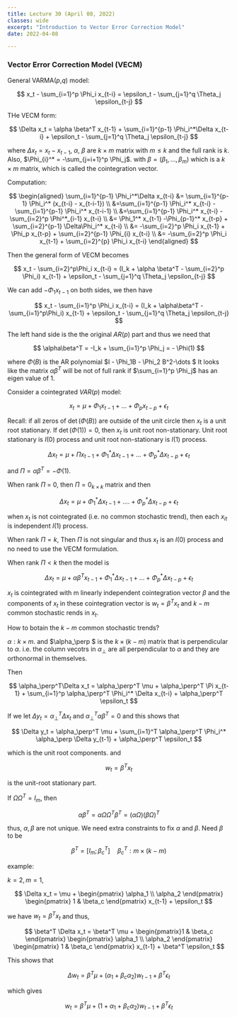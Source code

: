 ```yaml
---
title: Lecture 30 (April 08, 2022)
classes: wide
excerpt: "Introduction to Vector Error Correction Model"
date: 2022-04-08

---
```


### Vector Error Correction Model (VECM)

General VARMA($p$,$q$) model:

$$
x_t - \sum_{i=1}^p \Phi_i x_{t-i} = \epsilon_t - \sum_{j=1}^q \Theta_j \epsilon_{t-j}
$$

THe VECM form:

$$
\Delta x_t = \alpha \beta^T x_{t-1} + \sum_{i=1}^{p-1} \Phi_i^*\Delta x_{t-i} + \epsilon_t - \sum_{j=1}^q \Theta_j \epsilon_{t-j}
$$

where $\Delta x_t = x_t-x_{t-1}$, $\alpha$, $\beta$  are $k\times m$ matrix with $m\leq k$ and the full rank is $k$. Also, $\Phi_{i}^* = -\sum_{j=i+1}^p \Phi_j$.  with $\beta = (\beta_1, \dots, \beta_m)$ which is a $k\times m$ matrix, which is called the cointegration vector. 

Computation:

$$
\begin{aligned}
\sum_{i=1}^{p-1} \Phi_i^*\Delta x_{t-i} &= \sum_{i=1}^{p-1} \Phi_i^* (x_{t-i} - x_{t-i-1}) \\
&=\sum_{i=1}^{p-1} \Phi_i^* x_{t-i} - \sum_{i=1}^{p-1} \Phi_i^* x_{t-i-1} \\
&=\sum_{i=1}^{p-1} \Phi_i^* x_{t-i} - \sum_{i=2}^p \Phi^*_{i-1} x_{t-i} \\
&= \Phi_1^* x_{t-1} -\Phi_{p-1}^* x_{t-p}  + \sum_{i=2}^{p-1} \Delta\Phi_i^* x_{t-i} \\
&= -\sum_{i=2}^p \Phi_i x_{t-1} + \Phi_p x_{t-p} + \sum_{i=2}^{p-1} \Phi_{i} x_{t-i} \\
&= -\sum_{i=2}^p \Phi_i x_{t-1} + \sum_{i=2}^{p} \Phi_i x_{t-i} 
\end{aligned}
$$

Then the general form of VECM becomes 

$$
x_t - \sum_{i=2}^p\Phi_i x_{t-i} = (I_k + \alpha \beta^T - \sum_{i=2}^p \Phi_i) x_{t-1} + \epsilon_t - \sum_{j=1}^q \Theta_j \epsilon_{t-j}
$$

We can add $-\Phi_{1} x_{t-1}$ on both sides, we then have 

$$
x_t - \sum_{i=1}^p \Phi_i x_{t-i} = (I_k + \alpha\beta^T - \sum_{i=1}^p\Phi_i) x_{t-1} + \epsilon_t - \sum_{j=1}^q \Theta_j \epsilon_{t-j}
$$

The left hand side is the the original $AR(p )$ part and thus we need that 

$$
\alpha\beta^T = -I_k + \sum_{i=1}^p \Phi_j = - \Phi(1)
$$

where $\Phi(B)$ is the AR polynomial $I - \Phi_1B - \Phi_2 B^2-\dots $  It looks like the matrix $\alpha\beta^T$ will be not of full rank if $\sum_{i=1}^p \Phi_j$ has an eigen value of $1$. 

Consider a cointegrated $VAR(p)$ model:

$$
x_t = \mu + \Phi_1 x_{t-1} + \dots + \Phi_p x_{t-p} + \epsilon_t
$$

Recall: if all zeros of $\det(\Phi(B))$ are outside of the unit circle then $x_t$ is a unit root stationary. If $\det (\Phi(1)) = 0$, then $x_t$ is unit root non-stationary. Unit root stationary is $I(0)$ process and unit root non-stationary is $I(1)$ process. 

$$
\Delta x_t = \mu + \Pi x_{t-1} + \Phi_1^*\Delta x_{t-1} + \dots + \Phi_p^* \Delta x_{t-p} + \epsilon_t
$$

and $\Pi = \alpha \beta^T = - \Phi(1)$. 

When rank $\Pi$ = 0, then $\Pi = 0_{k\times k}$ matrix and then 

$$
\Delta x_t = \mu + \Phi_1^* \Delta x_{t-1} + \dots. + \Phi_p^* \Delta x_{t-p} + \epsilon_t
$$

when $x_t$ is not cointegrated (i.e. no common stochastic trend), then each $x_{it}$ is independent $I(1)$ process. 

When rank $\Pi = k$, Then $\Pi$ is not singular and thus $x_t$ is an $I(0)$ process and no need to use the VECM formulation. 

When rank $\Pi <k$  then the model is 

$$
\Delta x_t = \mu + \alpha\beta^T x_{t-1} + \Phi_1^*\Delta x_{t-1} + \dots + \Phi_p^* \Delta x_{t-p} + \epsilon_t
$$

$x_t$ is cointegrated with m linearly independent cointegration vector $\beta$ and the components of $x_t$ in these cointegration vector is  $w_t = \beta^T x_t$ and $k-m$ common stochastic rends in $x_t$.  

How to botain the $k-m$ common stochastic trends? 

$\alpha: k\times m$. and $\alpha_\perp $ is the $k\times (k-m)$ matrix that is perpendicular to $\alpha$.  i.e. the column vecotrs in $\alpha_\perp$ are all perpendicular to $\alpha$ and they are orthonormal in themselves. 

Then 

$$
\alpha_\perp^T\Delta x_t = \alpha_\perp^T \mu + \alpha_\perp^T \Pi x_{t-1} + \sum_{i=1}^p \alpha_\perp^T \Phi_i^* \Delta x_{t-i} + \alpha_\perp^T \epsilon_t
$$

If we let $\Delta y_t = \alpha_\perp^T \Delta x_t$ and $\alpha_\perp^T\alpha \beta^T = 0$ and this shows that 

$$
\Delta y_t = \alpha_\perp^T \mu + \sum_{i=1}^T \alpha_\perp^T \Phi_i^* \alpha_\perp  \Delta y_{t-1} + \alpha_\perp^T \epsilon_t
$$

which is the unit root components. and

$$
w_t = \beta^T x_t
$$

is the unit-root stationary part. 

If $\Omega \Omega^T = I_m$, then 

$$
\alpha\beta^T = \alpha \Omega \Omega^T \beta^T = (\alpha\Omega) (\beta\Omega)^T
$$

thus, $\alpha, \beta$ are not unique. We need extra constraints to fix $\alpha$ and $\beta$. Need $\beta$ to be 

$$
\beta^T = [I_m; \beta_c^T] \quad \beta_c^T : m\times (k-m)
$$

example: 

$k=2, m=1$,

$$
\Delta x_t = \mu + \begin{pmatrix} \alpha_1 \\ \alpha_2 \end{pmatrix} \begin{pmatrix} 1 & \beta_c \end{pmatrix} x_{t-1} + \epsilon_t
$$

we have $w_t = \beta^T x_t$ and thus, 

$$
\beta^T \Delta x_t = \beta^T \mu + \begin{pmatrix}1 & \beta_c \end{pmatrix} \begin{pmatrix} \alpha_1 \\ \alpha_2 \end{pmatrix} \begin{pmatrix} 1 & \beta_c \end{pmatrix} x_{t-1} + \beta^T \epsilon_t 
$$

This shows that 

$$
\Delta w_t = \beta^T \mu + (\alpha_1 + \beta_c\alpha_2) w_{t-1} + \beta^T \epsilon_t
$$

which gives 

$$
w_t = \beta^T \mu + (1 + \alpha_1 + \beta_c \alpha_2) w_{t-1} + \beta^T \epsilon_t
$$


